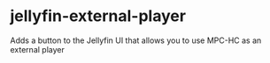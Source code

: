 # jellyfin-external-player
Adds a button to the Jellyfin UI that allows you to use MPC-HC as an external player
